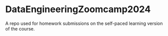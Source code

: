 # DataEngineeringZoomcamp2024
A repo used for homework submissions on the self-paced learning version of the course.
